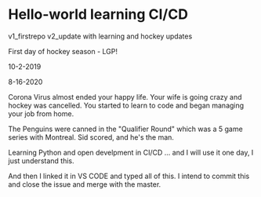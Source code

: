 # Hello-world learning CI/CD
v1_firstrepo
v2_update with learning and hockey updates

First day of hockey season - LGP!

10-2-2019

8-16-2020

Corona Virus almost ended your happy life. Your wife is going crazy and hockey was cancelled.
You started to learn to code and began managing your job from home.

The Penguins were canned in the "Qualifier Round" which was a 5 game series with Montreal. Sid scored, and he's the man.

Learning Python and open develpment in CI/CD ... and I will use it one day, I just understand this.

And then I linked it in VS CODE and typed all of this. I intend to commit this and close the issue and merge with the master.
